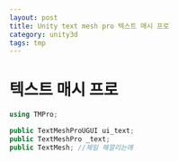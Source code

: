 ```yaml
---
layout: post
title: Unity text mesh pro 텍스트 매시 프로
category: unity3d
tags: tmp
---
```


# 텍스트 매시 프로

```c#
using TMPro;

public TextMeshProUGUI ui_text;
public TextMeshPro _text;
public TextMesh; //제일 해깔리는애
```